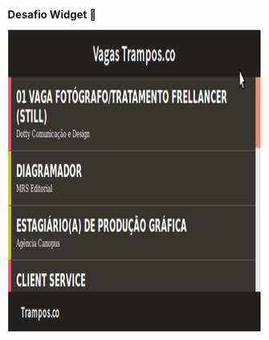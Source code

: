 ## Desafio Widget :rocket:
<p text-align="center">
<img src="trampos.gif" width="600" height="600" />
</p>
